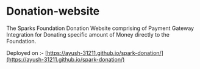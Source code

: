 # Donation-website
The Sparks Foundation Donation Website comprising of Payment Gateway Integration for Donating specific amount of Money directly to the Foundation.

Deployed on :- [https://ayush-31211.github.io/spark-donation/](https://ayush-31211.github.io/spark-donation/)
